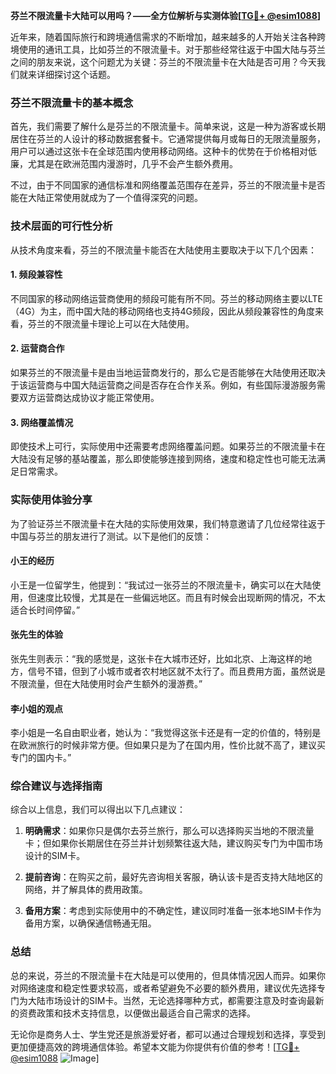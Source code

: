 **芬兰不限流量卡大陆可以用吗？——全方位解析与实测体验[[TG💪+ @esim1088](https://t.me/s/esim1088)]**

近年来，随着国际旅行和跨境通信需求的不断增加，越来越多的人开始关注各种跨境使用的通讯工具，比如芬兰的不限流量卡。对于那些经常往返于中国大陆与芬兰之间的朋友来说，这个问题尤为关键：芬兰的不限流量卡在大陆是否可用？今天我们就来详细探讨这个话题。

### 芬兰不限流量卡的基本概念

首先，我们需要了解什么是芬兰的不限流量卡。简单来说，这是一种为游客或长期居住在芬兰的人设计的移动数据套餐卡。它通常提供每月或每日的无限流量服务，用户可以通过这张卡在全球范围内使用移动网络。这种卡的优势在于价格相对低廉，尤其是在欧洲范围内漫游时，几乎不会产生额外费用。

不过，由于不同国家的通信标准和网络覆盖范围存在差异，芬兰的不限流量卡是否能在大陆正常使用就成为了一个值得深究的问题。

### 技术层面的可行性分析

从技术角度来看，芬兰的不限流量卡能否在大陆使用主要取决于以下几个因素：

#### 1. **频段兼容性**
   不同国家的移动网络运营商使用的频段可能有所不同。芬兰的移动网络主要以LTE（4G）为主，而中国大陆的移动网络也支持4G频段，因此从频段兼容性的角度来看，芬兰的不限流量卡理论上可以在大陆使用。

#### 2. **运营商合作**
   如果芬兰的不限流量卡是由当地运营商发行的，那么它是否能够在大陆使用还取决于该运营商与中国大陆运营商之间是否存在合作关系。例如，有些国际漫游服务需要双方运营商达成协议才能正常使用。

#### 3. **网络覆盖情况**
   即使技术上可行，实际使用中还需要考虑网络覆盖问题。如果芬兰的不限流量卡在大陆没有足够的基站覆盖，那么即使能够连接到网络，速度和稳定性也可能无法满足日常需求。

### 实际使用体验分享

为了验证芬兰不限流量卡在大陆的实际使用效果，我们特意邀请了几位经常往返于中国与芬兰的朋友进行了测试。以下是他们的反馈：

#### 小王的经历
小王是一位留学生，他提到：“我试过一张芬兰的不限流量卡，确实可以在大陆使用，但速度比较慢，尤其是在一些偏远地区。而且有时候会出现断网的情况，不太适合长时间停留。”

#### 张先生的体验
张先生则表示：“我的感觉是，这张卡在大城市还好，比如北京、上海这样的地方，信号不错，但到了小城市或者农村地区就不太行了。而且费用方面，虽然说是不限流量，但在大陆使用时会产生额外的漫游费。”

#### 李小姐的观点
李小姐是一名自由职业者，她认为：“我觉得这张卡还是有一定的价值的，特别是在欧洲旅行的时候非常方便。但如果只是为了在国内用，性价比就不高了，建议买专门的国内卡。”

### 综合建议与选择指南

综合以上信息，我们可以得出以下几点建议：

1. **明确需求**：如果你只是偶尔去芬兰旅行，那么可以选择购买当地的不限流量卡；但如果你长期居住在芬兰并计划频繁往返大陆，建议购买专门为中国市场设计的SIM卡。
   
2. **提前咨询**：在购买之前，最好先咨询相关客服，确认该卡是否支持大陆地区的网络，并了解具体的费用政策。

3. **备用方案**：考虑到实际使用中的不确定性，建议同时准备一张本地SIM卡作为备用方案，以确保通信畅通无阻。

### 总结

总的来说，芬兰的不限流量卡在大陆是可以使用的，但具体情况因人而异。如果你对网络速度和稳定性要求较高，或者希望避免不必要的额外费用，建议优先选择专门为大陆市场设计的SIM卡。当然，无论选择哪种方式，都需要注意及时查询最新的资费政策和技术支持信息，以便做出最适合自己需求的选择。

无论你是商务人士、学生党还是旅游爱好者，都可以通过合理规划和选择，享受到更加便捷高效的跨境通信体验。希望本文能为你提供有价值的参考！[[TG💪+ @esim1088](https://t.me/s/esim1088) ![Image](https://i.postimg.cc/4NQfJmqS/Snipaste-2025-05-13-00-14-12.png)]